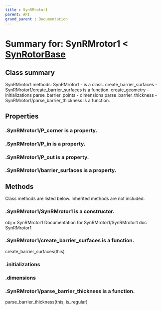 ```yaml
---
title : SynRMrotor1
parent: API
grand_parent : Documentation
---
```

# Summary for: **SynRMrotor1**  < [SynRotorBase](SynRotorBase.html)

## Class summary

SynRMrotor1 methods:
SynRMrotor1 - is a class.
create_barrier_surfaces - SynRMrotor1/create_barrier_surfaces is a function.
create_geometry - initializations
parse_barrier_points - dimensions
parse_barrier_thickness - SynRMrotor1/parse_barrier_thickness is a function.

## Properties

### .SynRMrotor1/**P_corner** is a property.

### .SynRMrotor1/**P_in** is a property.

### .SynRMrotor1/**P_out** is a property.

### .SynRMrotor1/**barrier_surfaces** is a property.


## Methods

Class methods are listed below. Inherited methods are not included.

### .**SynRMrotor1**/SynRMrotor1 is a constructor.
obj = SynRMrotor1
Documentation for SynRMrotor1/SynRMrotor1
doc SynRMrotor1

### .SynRMrotor1/**create_barrier_surfaces** is a function.
create_barrier_surfaces(this)

### .initializations

### .dimensions

### .SynRMrotor1/**parse_barrier_thickness** is a function.
parse_barrier_thickness(this, is_regular)


